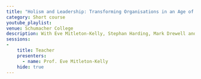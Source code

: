 ```yaml
---
title: "Holism and Leadership: Transforming Organisations in an Age of Uncertainty"
category: Short course
youtube_playlist: 
venue: Schumacher College
description: With Eve Mitleton-Kelly, Stephan Harding, Mark Drewell and Claudius van Wyk.
sessions:
-
    title: Teacher
    presenters:
      - name: Prof. Eve Mitleton-Kelly
    hide: true
---
```


